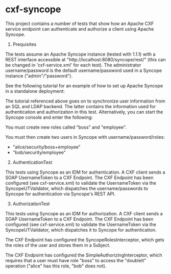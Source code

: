 cxf-syncope
===========

This project contains a number of tests that show how an Apache CXF service
endpoint can authenticate and authorize a client using Apache Syncope.

1) Prequisites

The tests assume an Apache Syncope instance (tested with 1.1.1) with a REST
interface accessible at "http://localhost:8080/syncope/rest/" (this can
be changed in 'cxf-service.xml' for each test). The administrator
username/password is the default username/password used in a Syncope instance
("admin"/"password"). 

See the following tutorial for an example of how to set up Apache Syncope
in a standalone deployment:

<TODO>

The tutorial referenced above goes on to synchronize user information from an
SQL and LDAP backend. The latter contains the information used for 
authentication and authorization in this test. Alternatively, you can 
start the Syncope console and enter the following:

You must create new roles called "boss" and "employee".

You must then create two users in Syncope with username/password/roles:
 - "alice/security/boss+employee"
 - "bob/security/employee"

2) AuthenticationTest

This tests using Syncope as an IDM for authentication. A CXF client sends a
SOAP UsernameToken to a CXF Endpoint. The CXF Endpoint has been configured
(see cxf-service.xml) to validate the UsernameToken via the
SyncopeUTValidator, which dispatches the username/passwords to Syncope for
authentication via Syncope's REST API.

3) AuthorizationTest

This tests using Syncope as an IDM for authorization. A CXF client sends a
SOAP UsernameToken to a CXF Endpoint. The CXF Endpoint has been configured
(see cxf-service.xml) to validate the UsernameToken via the SyncopeUTValidator,
which dispatches it to Syncope for authentication.

The CXF Endpoint has configured the SyncopeRolesInterceptor, which gets the
roles of the user and stores them in a Subject.
  
The CXF Endpoint has configured the SimpleAuthorizingInterceptor, which
requires that a user must have role "boss" to access the "doubleIt"
operation ("alice" has this role, "bob" does not).

